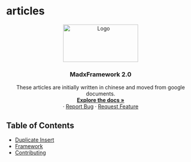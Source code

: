 # articles
<p align="center">
  <a href="https://github.com/madxradicle/madxframework2.0">
    <img src="https://www.randomsystem.net/media/images/github/MR_logo.png" alt="Logo" width="200px" height="100px">
  </a>
  <h3 align="center">MadxFramework 2.0</h3>
  <p align="center">
   These articles are initially written in chinese and moved from google documents.
    <br />
    <a href="https://github.com/madxradicle/articles"><strong>Explore the docs »</strong></a>
    <br />
    ·
    <a href="https://github.com/madxradicle/articles/issues">Report Bug</a>
    ·
    <a href="https://github.com/madxradicle/articles/issues">Request Feature</a>
  </p>
</p>

<!-- TABLE OF CONTENTS -->
## Table of Contents
* [Duplicate Insert](#duplicate-insert)
* [Framework](#framework)
* [Contributing](#contributing)

